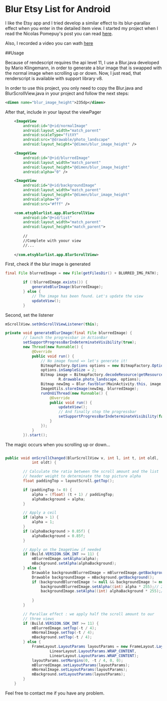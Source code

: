 # Blur Etsy List for Android

I like the Etsy app and I tried develop a similar effect to its blur-parallax effect when you enter in the detailed item view. I started my project when I read the Nicolas Pomepuy's post you can read [here](http://nicolaspomepuy.fr/blur-effect-for-android-design/).

Also, I recorded a video you can wath [here](http://youtu.be/vf2K-W2hQlE)

##Usage

Because of  rendescript requires the api level 11, I use a Blur.java developed by Mario Klingemann, in order to generate a blur image that is swapped with the normal image when scrolling up or down. Now, I just read, that renderscript is available with support library v8.

In order to use this project, you only need to copy the Blur.java and BlurScrollView.java in your project and follow the next steps:


```xml
<dimen name="blur_image_height">235dp</dimen>
```
After that, include in your layout the viewPager
```xml
    <ImageView
        android:id="@+id/normalImage"
        android:layout_width="match_parent"
        android:scaleType="fitXY"
        android:src="@drawable/photo_landscape"
        android:layout_height="@dimen/blur_image_height" />

    <ImageView
        android:id="@+id/blurredImage"
        android:layout_width="match_parent"
        android:layout_height="@dimen/blur_image_height"
        android:alpha="0" />

    <ImageView
        android:id="@+id/backgroundImage"
        android:layout_width="match_parent"
        android:layout_height="@dimen/blur_image_height"
        android:alpha="0"
        android:src="#fff" />

    <com.etsyblurlist.app.BlurScrollView
        android:id="@+id/list"
        android:layout_width="match_parent"
        android:layout_height="match_parent">
        
        //
        //Complete with yoour view
        //...
        
    </com.etsyblurlist.app.BlurScrollView>

```
First, check if the blur image is generated
```java
final File blurredImage = new File(getFilesDir() + BLURRED_IMG_PATH);

		if (!blurredImage.exists()) {
			generateBlurImage(blurredImage);
		} else {
			// The image has been found. Let's update the view
			updateView();
		}

```

Second, set the listener

```java
mScrollView.setOnScrollViewListener(this);
```

```java
private void generateBlurImage(final File blurredImage) {
		// launch the progressbar in ActionBar
		setSupportProgressBarIndeterminateVisibility(true);
		new Thread(new Runnable() {
			@Override
			public void run() {
				// No image found => let's generate it!
				BitmapFactory.Options options = new BitmapFactory.Options();
				options.inSampleSize = 2;
				Bitmap image = BitmapFactory.decodeResource(getResources(),
						R.drawable.photo_landscape, options);
				Bitmap newImg = Blur.fastblur(MainActivity.this, image, 24);
				ImageUtils.storeImage(newImg, blurredImage);
				runOnUiThread(new Runnable() {
					@Override
					public void run() {
						updateView();
						// And finally stop the progressbar
						setSupportProgressBarIndeterminateVisibility(false);
					}
				});
			}
		}).start();
```

The magic occurs when you scrolling up or down...

```java

public void onScrollChanged(BlurScrollView v, int l, int t, int oldl,
			int oldt) {

		// Calculate the ratio between the scroll amount and the list
		// header weight to determinate the top picture alpha
		float paddingTop = layoutScroll.getTop();

		if (paddingTop != 0) {
			alpha = (float) (t + 1) / paddingTop;
			alphaBackground = alpha;
		}

		// Apply a ceil
		if (alpha > 1) {
			alpha = 1;
		}
		if (alphaBackground > 0.85f) {
			alphaBackground = 0.85f;
		}

		// Apply on the ImageView if needed
		if (Build.VERSION.SDK_INT >= 11) {
			mBlurredImage.setAlpha(alpha);
			mBackground.setAlpha(alphaBackground);
		} else {
			Drawable backgroundBlurredImage = mBlurredImage.getBackground();
			Drawable backgroundImage = mBackground.getBackground();
			if (backgroundBlurredImage != null && backgroundImage != null) {
				backgroundBlurredImage.setAlpha((int) alpha * 255);// 255 is max
				backgroundImage.setAlpha((int) alphaBackground * 255);// 255 is
																		// max
			}
		}

		// Parallax effect : we apply half the scroll amount to our
		// three views
		if (Build.VERSION.SDK_INT >= 11) {
			mBlurredImage.setTop(-t / 4);
			mNormalImage.setTop(-t / 4);
			mBackground.setTop(-t / 4);
		} else {
			FrameLayout.LayoutParams layoutParams = new FrameLayout.LayoutParams(
					LinearLayout.LayoutParams.WRAP_CONTENT,
					LinearLayout.LayoutParams.WRAP_CONTENT);
			layoutParams.setMargins(0, -t / 4, 0, 0);
			mBlurredImage.setLayoutParams(layoutParams);
			mNormalImage.setLayoutParams(layoutParams);
			mBackground.setLayoutParams(layoutParams);
		}
	}

```

Feel free to contact me if you have any problem.

